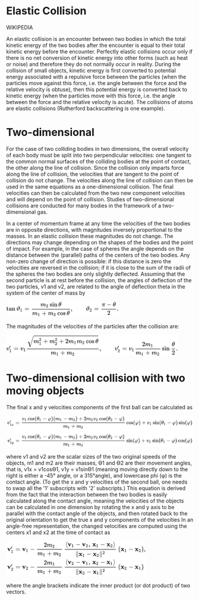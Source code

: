 # Elastic Collision 

WIKIPEDIA

An elastic collision is an encounter between two bodies in which the total kinetic energy of the two bodies after the encounter is equal to their total kinetic energy before the encounter. Perfectly elastic collisions occur only if there is no net conversion of kinetic energy into other forms (such as heat or noise) and therefore they do not normally occur in reality.
During the collision of small objects, kinetic energy is first converted to potential energy associated with a repulsive force between the particles (when the particles move against this force, i.e. the angle between the force and the relative velocity is obtuse), then this potential energy is converted back to kinetic energy (when the particles move with this force, i.e. the angle between the force and the relative velocity is acute).
The collisions of atoms are elastic collisions (Rutherford backscattering is one example).

# Two-dimensional
For the case of two colliding bodies in two dimensions, the overall velocity of each body must be split into two perpendicular velocities: one tangent to the common normal surfaces of the colliding bodies at the point of contact, the other along the line of collision. Since the collision only imparts force along the line of collision, the velocities that are tangent to the point of collision do not change. The velocities along the line of collision can then be used in the same equations as a one-dimensional collision. The final velocities can then be calculated from the two new component velocities and will depend on the point of collision. Studies of two-dimensional collisions are conducted for many bodies in the framework of a two-dimensional gas.

In a center of momentum frame at any time the velocities of the two bodies are in opposite directions, with magnitudes inversely proportional to the masses. In an elastic collision these magnitudes do not change. The directions may change depending on the shapes of the bodies and the point of impact. For example, in the case of spheres the angle depends on the distance between the (parallel) paths of the centers of the two bodies. Any non-zero change of direction is possible: if this distance is zero the velocities are reversed in the collision; if it is close to the sum of the radii of the spheres the two bodies are only slightly deflected.
Assuming that the second particle is at rest before the collision, the angles of deflection of the two particles, v1 and v2, 
are related to the angle of deflection theta in the system of the center of mass by

![alt text](https://github.com/yoyoberenguer/2DElasticCollision/blob/master/Assets/Graphics/math1.png)

The magnitudes of the velocities of the particles after the collision are:

![alt text](https://github.com/yoyoberenguer/2DElasticCollision/blob/master/Assets/Graphics/math2.png)

# Two-dimensional collision with two moving objects

The final x and y velocities components of the first ball can be calculated as

![alt text](https://github.com/yoyoberenguer/2DElasticCollision/blob/master/Assets/Graphics/math3.png)

where v1 and v2 are the scalar sizes of the two original speeds of the objects, m1 and m2 are their masses, Ɵ1 and Ɵ2 
are their movement angles, that is, v1x = v1cosƟ1, v1y = v1sinƟ1 (meaning moving directly down to the right is either a -45° angle, or a 315°angle), and lowercase phi (φ) is the contact angle. (To get the x and y velocities of the second ball, one needs to swap all the '1' subscripts with '2' subscripts.)
This equation is derived from the fact that the interaction between the two bodies is easily calculated along the contact angle, meaning the velocities of the objects can be calculated in one dimension by rotating the x and y axis to be parallel with the contact angle of the objects, and then rotated back to the original orientation to get the true x and y components of the velocities
In an angle-free representation, the changed velocities are computed using the centers x1 and x2 at the time of contact as

![alt text](https://github.com/yoyoberenguer/2DElasticCollision/blob/master/Assets/Graphics/math4.png)

where the angle brackets indicate the inner product (or dot product) of two vectors.

